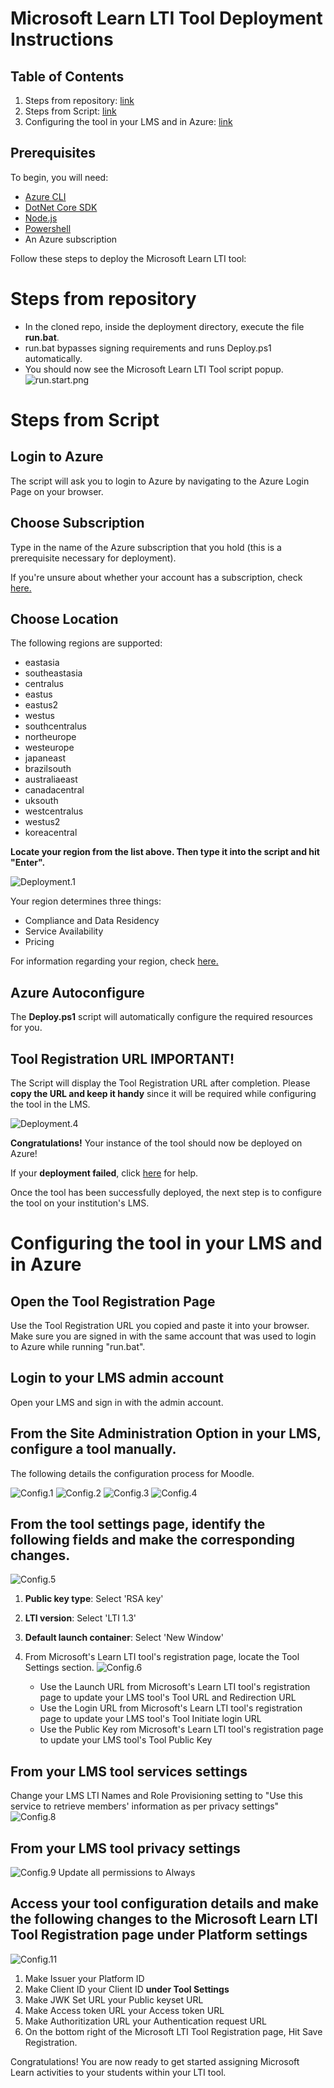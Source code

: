 # Microsoft Learn LTI Tool Deployment Instructions

## Table of Contents
1. Steps from repository: [link](#steps-from-repository)
2. Steps from Script: [link](#steps-from-script)
3. Configuring the tool in your LMS and in Azure: [link](#configuring-the-tool-in-your-lms-and-in-azure)

## Prerequisites
To begin, you will need:
- [Azure CLI](https://docs.microsoft.com/en-us/cli/azure/install-azure-cli?view=azure-cli-latest?WT.mc_id=learnlti-github-cxa)
- [DotNet Core SDK](https://dotnet.microsoft.com/download?WT.mc_id=learnlti-github-cxa)
- [Node.js](https://nodejs.org/en/download/)
- [Powershell](https://docs.microsoft.com/powershell/scripting/install/installing-powershell?view=powershell-7?WT.mc_id=learnlti-github-cxa)
- An Azure subscription

Follow these steps to deploy the Microsoft Learn LTI tool:

# Steps from repository
* In the cloned repo, inside the deployment directory, execute the file **run.bat**.
* run.bat bypasses signing requirements and runs Deploy.ps1 automatically.
* You should now see the Microsoft Learn LTI Tool script popup.
![run.start.png](./images/run.start.png)

# Steps from Script

## Login to Azure

The script will ask you to login to Azure by navigating to the Azure Login Page on your browser.

## Choose Subscription

Type in the name of the Azure subscription that you hold (this is a prerequisite necessary for deployment).

If you're unsure about whether your account has a subscription, check [here.](https://ms.portal.azure.com/#blade/Microsoft_Azure_Billing/SubscriptionsBlade??WT.mc_id=learnlti-github-cxa)

## Choose Location

The following regions are supported:
* eastasia
* southeastasia
* centralus
* eastus
* eastus2
* westus
* southcentralus
* northeurope
* westeurope
* japaneast
* brazilsouth
* australiaeast
* canadacentral
* uksouth
* westcentralus
* westus2
* koreacentral

**Locate your region from the list above. Then type it into the script and hit "Enter".**

![Deployment.1](./images/Deployment.1.jpg)

Your region determines three things:
* Compliance and Data Residency
* Service Availability
* Pricing

For information regarding your region, check [here.](https://azure.microsoft.com/global-infrastructure/geographies/?WT.mc_id=learnlti-github-cxa)

## Azure Autoconfigure

The **Deploy.ps1** script will automatically configure the required resources for you.

## Tool Registration URL IMPORTANT!

The Script will display the Tool Registration URL after completion. Please **copy the URL and keep it handy** since it will be required while configuring the tool in the LMS.

![Deployment.4](./images/Deployment.4.PNG)

**Congratulations!** Your instance of the tool should now be deployed on Azure! 

If your **deployment failed**, click [here](./TROUBLESHOOTING.md) for help.

Once the tool has been successfully deployed, the next step is to configure the tool on your institution's LMS.

# Configuring the tool in your LMS and in Azure

## Open the Tool Registration Page

Use the Tool Registration URL you copied and paste it into your browser. Make sure you are signed in with the same account that was used to login to Azure while running "run.bat".

## Login to your LMS admin account

Open your LMS and sign in with the admin account.

## From the Site Administration Option in your LMS, configure a tool manually.

The following details the configuration process for Moodle. 

![Config.1](./images/Config.1.PNG)
![Config.2](./images/Config.2.PNG)
![Config.3](./images/Config.3.PNG)
![Config.4](./images/Config.4.png)

## From the tool settings page, identify the following fields and make the corresponding changes.

![Config.5](./images/Config.5.png)
1. **Public key type**: Select 'RSA key'
2. **LTI version**: Select 'LTI 1.3'
3. **Default launch container**: Select 'New Window'


4. From Microsoft's Learn LTI tool's registration page, locate the Tool Settings section. 
![Config.6](./images/Config.6.png)
   * Use the Launch URL from Microsoft's Learn LTI tool's registration page to update your LMS tool's Tool URL and Redirection URL
   * Use the Login URL from Microsoft's Learn LTI tool's registration page to update your LMS tool's Tool Initiate login URL
   * Use the Public Key rom Microsoft's Learn LTI tool's registration page to update your LMS tool's Tool Public Key

## From your LMS tool services settings

Change your LMS LTI Names and Role Provisioning setting to "Use this service to retrieve members' information as per privacy settings"
![Config.8](./images/Config.8.png)

## From your LMS tool privacy settings
![Config.9](./images/Config.9.png)
Update all permissions to Always

## Access your tool configuration details and make the following changes to the Microsoft Learn LTI Tool Registration page under Platform settings
![Config.11](./images/Config.11.PNG)
1. Make Issuer your Platform ID
2. Make Client ID your Client ID **under Tool Settings**
3. Make JWK Set URL your Public keyset URL
4. Make Access token URL your Access token URL 
5. Make Authoritization URL your Authentication request URL
6. On the bottom right of the Microsoft LTI Tool Registration page, Hit Save Registration.

Congratulations! You are now ready to get started assigning Microsoft Learn activities to your students within your LTI tool.
